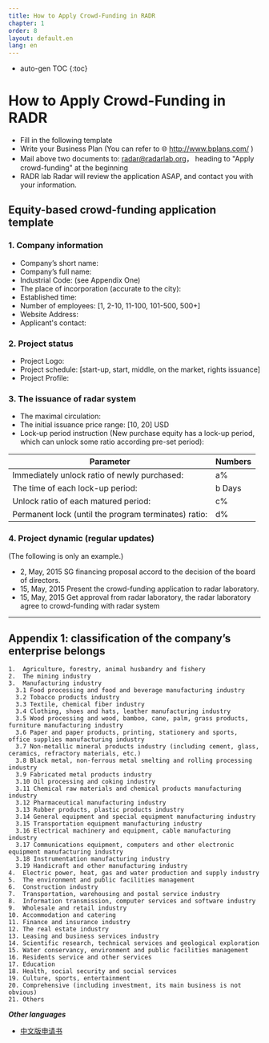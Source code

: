 ```yaml
---
title: How to Apply Crowd-Funding in RADR
chapter: 1
order: 8
layout: default.en
lang: en
---
```


* auto-gen TOC
{:toc}

# How to Apply Crowd-Funding in RADR

* Fill in the following template
* Write your Business Plan (You can refer to 🌐 <http://www.bplans.com/> )
* Mail above two documents to: radar@radarlab.org， heading to "Apply crowd-funding" at the beginning
* RADR lab Radar will review the application ASAP, and contact you with your information.

## Equity-based crowd-funding application template

### 1. Company information

* Company’s short name:
* Company’s full name:
* Industrial Code: (see Appendix One)
* The place of incorporation (accurate to the city):
* Established time:
* Number of employees: [1, 2-10, 11-100, 101-500, 500+]
* Website Address:
* Applicant's contact:

### 2. Project status

* Project Logo:
* Project schedule: [start-up, start, middle, on the market, rights issuance] 
* Project Profile:

### 3. The issuance of radar system

* The maximal circulation:
* The initial issuance price range: [10, 20] USD
* Lock-up period instruction (New purchase equity has a lock-up period, which can unlock some ratio according pre-set period):

|Parameter|Numbers|
|--|--|
|Immediately unlock ratio of newly purchased:|a%|
|The time of each lock-up period:|b Days|
|Unlock ratio of each matured period:|c%|
|Permanent lock (until the program terminates) ratio:|d%|

### 4. Project dynamic (regular updates)

(The following is only an example.)

* 2, May, 2015    SG financing proposal accord to the decision of the board of directors.
* 15, May, 2015   Present the crowd-funding application to radar laboratory.
* 15, May, 2015    Get approval from radar laboratory, the radar laboratory agree to crowd-funding with radar system

------

## Appendix 1: classification of the company’s enterprise belongs

```text
1.  Agriculture, forestry, animal husbandry and fishery
2.  The mining industry
3.  Manufacturing industry
  3.1 Food processing and food and beverage manufacturing industry
  3.2 Tobacco products industry
  3.3 Textile, chemical fiber industry
  3.4 Clothing, shoes and hats, leather manufacturing industry
  3.5 Wood processing and wood, bamboo, cane, palm, grass products, furniture manufacturing industry
  3.6 Paper and paper products, printing, stationery and sports, office supplies manufacturing industry
  3.7 Non-metallic mineral products industry (including cement, glass, ceramics, refractory materials, etc.)  
  3.8 Black metal, non-ferrous metal smelting and rolling processing industry
  3.9 Fabricated metal products industry
  3.10 Oil processing and coking industry
  3.11 Chemical raw materials and chemical products manufacturing industry
  3.12 Pharmaceutical manufacturing industry
  3.13 Rubber products, plastic products industry
  3.14 General equipment and special equipment manufacturing industry
  3.15 Transportation equipment manufacturing industry
  3.16 Electrical machinery and equipment, cable manufacturing industry
  3.17 Communications equipment, computers and other electronic equipment manufacturing industry
  3.18 Instrumentation manufacturing industry
  3.19 Handicraft and other manufacturing industry
4.  Electric power, heat, gas and water production and supply industry
5.  The environment and public facilities management
6.  Construction industry
7.  Transportation, warehousing and postal service industry
8.  Information transmission, computer services and software industry
9.  Wholesale and retail industry
10. Accommodation and catering
11. Finance and insurance industry
12. The real estate industry
13. Leasing and business services industry  
14. Scientific research, technical services and geological exploration
15. Water conservancy, environment and public facilities management
16. Residents service and other services
17. Education
18. Health, social security and social services
19. Culture, sports, entertainment
20. Comprehensive (including investment, its main business is not obvious)
21. Others
```

***Other languages***

* [中文版申请书](/zh/introduction/crowdfunding_apply)
